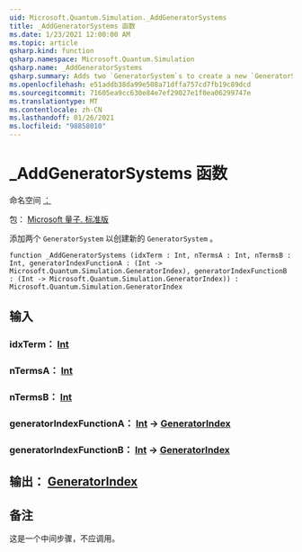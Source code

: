 ```yaml
---
uid: Microsoft.Quantum.Simulation._AddGeneratorSystems
title: _AddGeneratorSystems 函数
ms.date: 1/23/2021 12:00:00 AM
ms.topic: article
qsharp.kind: function
qsharp.namespace: Microsoft.Quantum.Simulation
qsharp.name: _AddGeneratorSystems
qsharp.summary: Adds two `GeneratorSystem`s to create a new `GeneratorSystem`.
ms.openlocfilehash: e51addb38da99e508a71dffa757cd7fb19c89dcd
ms.sourcegitcommit: 71605ea9cc630e84e7ef29027e1f0ea06299747e
ms.translationtype: MT
ms.contentlocale: zh-CN
ms.lasthandoff: 01/26/2021
ms.locfileid: "98858010"
---
```

# <a name="_addgeneratorsystems-function"></a>_AddGeneratorSystems 函数

命名空间 [：](xref:Microsoft.Quantum.Simulation)

包： [Microsoft 量子. 标准版](https://nuget.org/packages/Microsoft.Quantum.Standard)


添加两个 `GeneratorSystem` 以创建新的 `GeneratorSystem` 。

```qsharp
function _AddGeneratorSystems (idxTerm : Int, nTermsA : Int, nTermsB : Int, generatorIndexFunctionA : (Int -> Microsoft.Quantum.Simulation.GeneratorIndex), generatorIndexFunctionB : (Int -> Microsoft.Quantum.Simulation.GeneratorIndex)) : Microsoft.Quantum.Simulation.GeneratorIndex
```


## <a name="input"></a>输入

### <a name="idxterm--int"></a>idxTerm： [Int](xref:microsoft.quantum.lang-ref.int)




### <a name="ntermsa--int"></a>nTermsA： [Int](xref:microsoft.quantum.lang-ref.int)




### <a name="ntermsb--int"></a>nTermsB： [Int](xref:microsoft.quantum.lang-ref.int)




### <a name="generatorindexfunctiona--int---generatorindex"></a>generatorIndexFunctionA： [Int](xref:microsoft.quantum.lang-ref.int) -> [GeneratorIndex](xref:Microsoft.Quantum.Simulation.GeneratorIndex)




### <a name="generatorindexfunctionb--int---generatorindex"></a>generatorIndexFunctionB： [Int](xref:microsoft.quantum.lang-ref.int) -> [GeneratorIndex](xref:Microsoft.Quantum.Simulation.GeneratorIndex)





## <a name="output--generatorindex"></a>输出： [GeneratorIndex](xref:Microsoft.Quantum.Simulation.GeneratorIndex)



## <a name="remarks"></a>备注

这是一个中间步骤，不应调用。